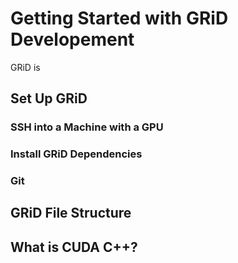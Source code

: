 # Getting Started with GRiD Developement 

GRiD is 

## Set Up GRiD

### SSH into a Machine with a GPU

### Install GRiD Dependencies 

### Git

## GRiD File Structure

## What is CUDA C++?


